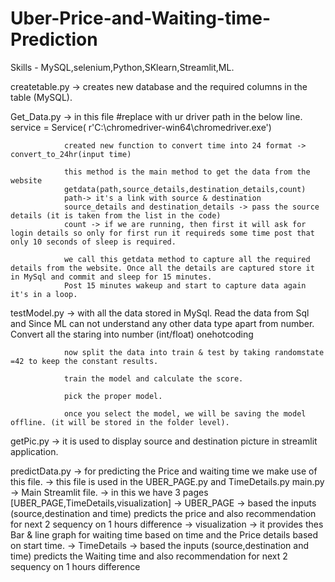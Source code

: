 # Uber-Price-and-Waiting-time-Prediction

Skills - MySQL,selenium,Python,SKlearn,Streamlit,ML.

createtable.py -> creates new database and the required columns in the table (MySQL).

Get_Data.py -> 
                in this file
                #replace with ur driver path in the below line.
                service = Service( r'C:\chromedriver-win64\chromedriver.exe') 

                created new function to convert time into 24 format -> convert_to_24hr(input time)

                this method is the main method to get the data from the website
                getdata(path,source_details,destination_details,count)
                path-> it's a link with source & destination 
                source_details and destination_details -> pass the source details (it is taken from the list in the code)
                count -> if we are running, then first it will ask for login details so only for first run it requireds some time post that only 10 seconds of sleep is required.

                we call this getdata method to capture all the required details from the website. Once all the details are captured store it in MySql and commit and sleep for 15 minutes.
                Post 15 minutes wakeup and start to capture data again it's in a loop.

testModel.py  -> 
                with all the data stored in MySql. Read the data from Sql and Since ML can not understand any other data type apart from number.
                Convert all the staring into number (int/float) onehotcoding

                now split the data into train & test by taking randomstate =42 to keep the constant results.

                train the model and calculate the score.

                pick the proper model.

                once you select the model, we will be saving the model offline. (it will be stored in the folder level).

getPic.py  -> it is used to display source and destination picture in streamlit application.

predictData.py  ->  for predicting the Price and waiting time we make use of this file.
                    -> this file is used in the UBER_PAGE.py and TimeDetails.py
main.py  -> Main Streamlit file.
            -> in this we have 3 pages [UBER_PAGE,TimeDetails,visualization]
            -> UBER_PAGE -> based the inputs (source,destination and time) predicts the price and also recommendation for next 2 sequency on 1 hours difference
            -> visualization -> it provides thes Bar & line graph for waiting time based on time and the Price details based on start time.
            -> TimeDetails -> based the inputs (source,destination and time) predicts the Waiting time and also recommendation for next 2 sequency on 1 hours difference
                
                



